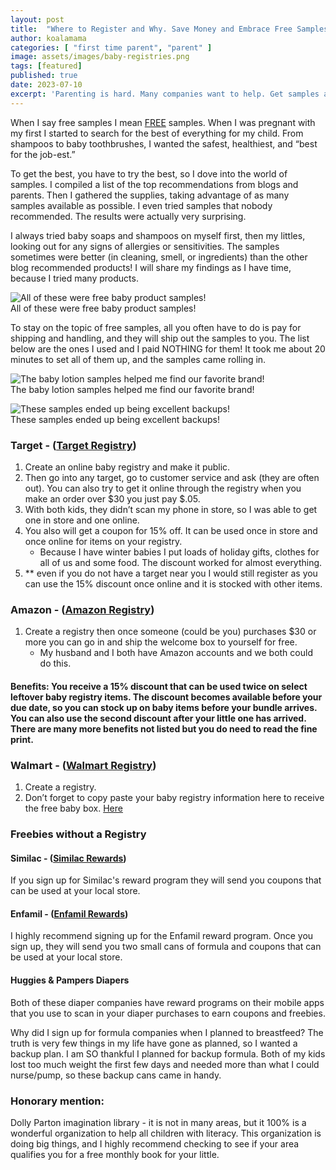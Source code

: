 ```yaml
---
layout: post
title:  "Where to Register and Why. Save Money and Embrace Free Samples."
author: koalamama
categories: [ "first time parent", "parent" ]
image: assets/images/baby-registries.png
tags: [featured]
published: true
date: 2023-07-10
excerpt: 'Parenting is hard. Many companies want to help. Get samples and discounts here.'
---
```


When I say free samples I mean <u>FREE</u> samples. When I was pregnant with my first I started to search for the best of everything for my child. From shampoos to baby toothbrushes, I wanted the safest, healthiest, and “best for the job-est.” 

To get the best, you have to try the best, so I dove into the world of samples. I compiled a list of the top recommendations from blogs and parents. Then I gathered the supplies, taking advantage of as many samples available as possible. I even tried samples that nobody recommended. The results were actually very surprising.

I always tried baby soaps and shampoos on myself first, then my littles, looking out for any signs of allergies or sensitivities. The samples sometimes were better (in cleaning, smell, or ingredients) than the other blog recommended products! I will share my findings as I have time, because I tried many products.


<img src="{{site.baseurl}}/assets/images/zoomed-cubby-full-of-baby-product-samples.jpg" alt="All of these were free baby product samples!" class="bottom-align mb-0" /><br /><span class="small">All of these were free baby product samples!</span>

To stay on the topic of free samples, all you often have to do is pay for shipping and handling, and they will ship out the samples to you. The list below are the ones I used and I paid NOTHING for them! It took me about 20 minutes to set all of them up, and the samples came rolling in.

<img src="{{site.baseurl}}/assets/images/zoomed-cubby-full-of-baby-product-samples.jpg" alt="The baby lotion samples helped me find our favorite brand!" class="bottom-align mb-0" /><br /><span class="small">The baby lotion samples helped me find our favorite brand!</span>

<img src="{{site.baseurl}}/assets/images/top-cubby-full-of-baby-product-samples.jpg" alt="These samples ended up being excellent backups!" class="bottom-align mb-0" /><br /><span class="small">These samples ended up being excellent backups!</span>

### Target - (<a href="https://www.target.com/gift-registry/create-baby-registry">Target Registry</a>)

1. Create an online baby registry and make it public. 
2. Then go into any target, go to customer service and ask (they are often out). You can also try to get it online through the registry when you make an order over $30 you just pay $.05.
3. With both kids, they didn’t scan my phone in store, so I was able to get one in store and one online. 
4. You also will get a coupon for 15% off. It can be used once in store and once online for items on your registry.
    - Because I have winter babies I put loads of holiday gifts, clothes for all of us and some food. The discount worked for almost everything. 
5. ** even if you do not have a target near you I would still register as you can use the 15% discount once online and it is stocked with other items. 

### Amazon - (<a href="https://www.amazon.com/baby-reg/homepage/?tag=googhydr-20&hvadid=634409409288&hvpos=&hvexid=&hvnetw=g&hvrand=17807852401146670706&hvpone=&hvptwo=&hvqmt=e&hvdev=c&hvdvcmdl=&hvlocint=&hvlocphy=9032142&hvtargid=kwd-3276398605&ref=pd_sl_421ytqzh3e_e&tag=koalaco-20&linkId=2719b9067500f03cfdfe73b4604bbd4a">Amazon Registry</a>)
1. Create a registry then once someone (could be you) purchases $30 or more you can go in and ship the welcome box to yourself for free.
    - My husband and I both have Amazon accounts and we both could do this. 

#### **Benefits**: You receive a 15% discount that can be used twice on select leftover baby registry items. The discount becomes available before your due date, so you can stock up on baby items before your bundle arrives. You can also use the second discount after your little one has arrived. There are many more benefits not listed but you do need to read the fine print.  

### Walmart - (<a href="https://www.walmart.com/cp/baby-registry/1229485?&adid=22222222220255635295&wmlspartner=wmtlabs&wl0=b&wl1=g&wl2=c&wl3=282545927188&wl4=kwd-25125568063&wl5=1013964&wl6=&wl7=&wl8=&veh=sem&gclid=EAIaIQobChMIrr2Xs4H7_wIV9RWtBh33qgstEAAYASAAEgI1AfD_BwE&gclsrc=aw.ds">Walmart Registry</a>)
1. Create a registry.
2. Don’t forget to copy paste your baby registry information here to receive the free baby box. <a href="https://walmart.cesampling.com/babybox/order?povid=registrycp_baby_3up_registrybenefits_freewelcomebox">Here</a>



### Freebies without a Registry

#### Similac - (<a href="https://www.similac.com/rewards.html">Similac Rewards</a>)
If you sign up for Similac's reward program they will send you coupons that can be used at your local store. 

#### Enfamil - (<a href="https://www.enfamil.com/baby-formula-coupons-samples/?prc=GS045&utm_medium=paid_search&utm_source=google&utm_campaign=Enfamil+Customer+Beginnings&gad=1&gclid=EAIaIQobChMI5veM2IP7_wIVpBCtBh3XWAApEAAYASAAEgLyUvD_BwE">Enfamil Rewards</a>)
I highly recommend signing up for the Enfamil reward program. Once you sign up, they will send you two small cans of formula and coupons that can be used at your local store. 

#### Huggies & Pampers Diapers
Both of these diaper companies have reward programs on their mobile apps that you use to scan in your diaper purchases to earn coupons and freebies.

Why did I sign up for formula companies when I planned to breastfeed? The truth is very few things in my life have gone as planned, so I wanted a backup plan. I am SO thankful I planned for backup formula. Both of my kids lost too much weight the first few days and needed more than what I could nurse/pump, so these backup cans came in handy. 


### Honorary mention:
Dolly Parton imagination library - it is not in many areas, but it 100% is a wonderful organization to help all children with literacy. This organization is doing big things, and I highly recommend checking to see if your area qualifies you for a free monthly book for your little. 
